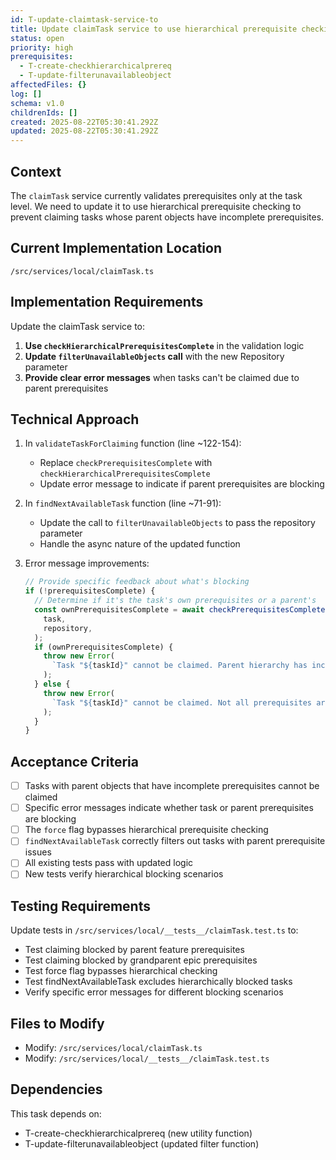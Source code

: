 ```yaml
---
id: T-update-claimtask-service-to
title: Update claimTask service to use hierarchical prerequisite checking
status: open
priority: high
prerequisites:
  - T-create-checkhierarchicalprereq
  - T-update-filterunavailableobject
affectedFiles: {}
log: []
schema: v1.0
childrenIds: []
created: 2025-08-22T05:30:41.292Z
updated: 2025-08-22T05:30:41.292Z
---
```


## Context

The `claimTask` service currently validates prerequisites only at the task level. We need to update it to use hierarchical prerequisite checking to prevent claiming tasks whose parent objects have incomplete prerequisites.

## Current Implementation Location

`/src/services/local/claimTask.ts`

## Implementation Requirements

Update the claimTask service to:

1. **Use `checkHierarchicalPrerequisitesComplete`** in the validation logic
2. **Update `filterUnavailableObjects` call** with the new Repository parameter
3. **Provide clear error messages** when tasks can't be claimed due to parent prerequisites

## Technical Approach

1. In `validateTaskForClaiming` function (line ~122-154):
   - Replace `checkPrerequisitesComplete` with `checkHierarchicalPrerequisitesComplete`
   - Update error message to indicate if parent prerequisites are blocking

2. In `findNextAvailableTask` function (line ~71-91):
   - Update the call to `filterUnavailableObjects` to pass the repository parameter
   - Handle the async nature of the updated function

3. Error message improvements:
   ```typescript
   // Provide specific feedback about what's blocking
   if (!prerequisitesComplete) {
     // Determine if it's the task's own prerequisites or a parent's
     const ownPrerequisitesComplete = await checkPrerequisitesComplete(
       task,
       repository,
     );
     if (ownPrerequisitesComplete) {
       throw new Error(
         `Task "${taskId}" cannot be claimed. Parent hierarchy has incomplete prerequisites.`,
       );
     } else {
       throw new Error(
         `Task "${taskId}" cannot be claimed. Not all prerequisites are complete.`,
       );
     }
   }
   ```

## Acceptance Criteria

- [ ] Tasks with parent objects that have incomplete prerequisites cannot be claimed
- [ ] Specific error messages indicate whether task or parent prerequisites are blocking
- [ ] The `force` flag bypasses hierarchical prerequisite checking
- [ ] `findNextAvailableTask` correctly filters out tasks with parent prerequisite issues
- [ ] All existing tests pass with updated logic
- [ ] New tests verify hierarchical blocking scenarios

## Testing Requirements

Update tests in `/src/services/local/__tests__/claimTask.test.ts` to:

- Test claiming blocked by parent feature prerequisites
- Test claiming blocked by grandparent epic prerequisites
- Test force flag bypasses hierarchical checking
- Test findNextAvailableTask excludes hierarchically blocked tasks
- Verify specific error messages for different blocking scenarios

## Files to Modify

- Modify: `/src/services/local/claimTask.ts`
- Modify: `/src/services/local/__tests__/claimTask.test.ts`

## Dependencies

This task depends on:

- T-create-checkhierarchicalprereq (new utility function)
- T-update-filterunavailableobject (updated filter function)
